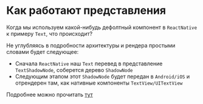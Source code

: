 # Как работают представления
Когда мы используем какой-нибудь дефолтный компонент в `ReactNative` к примеру `Text`, что происходит?

Не углубляясь в подробности архитектуры и рендера простыми словами будет следующее:
- Сначала `ReactNative` наш `Text` перевед в представление `TextShadowNode`, соберется дерево `ShadowNode`
- Следующим этапом этот `ShadowNode` будет передан в `Android/iOS` и отрендерен там, как нативные компоненты `TextView/UITextView`

Подробнее можно прочитать [тут](https://reactnative.dev/docs/intro-react-native-components)